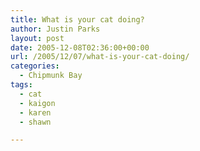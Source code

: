 ```yaml
---
title: What is your cat doing?
author: Justin Parks
layout: post
date: 2005-12-08T02:36:00+00:00
url: /2005/12/07/what-is-your-cat-doing/
categories:
  - Chipmunk Bay
tags:
  - cat
  - kaigon
  - karen
  - shawn

---
```

